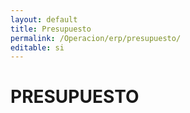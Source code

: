 ```yaml
---
layout: default
title: Presupuesto
permalink: /Operacion/erp/presupuesto/
editable: si
---
```


# PRESUPUESTO

